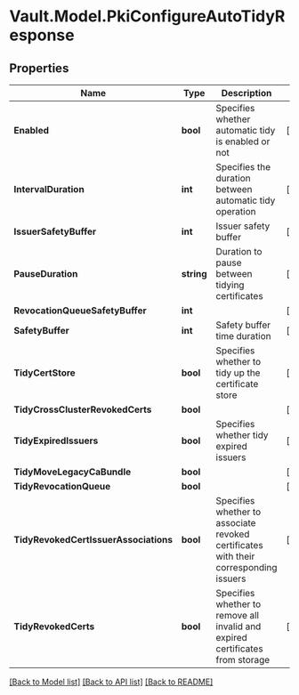 # Vault.Model.PkiConfigureAutoTidyResponse

## Properties

Name | Type | Description | Notes
------------ | ------------- | ------------- | -------------
**Enabled** | **bool** | Specifies whether automatic tidy is enabled or not | [optional] 
**IntervalDuration** | **int** | Specifies the duration between automatic tidy operation | [optional] 
**IssuerSafetyBuffer** | **int** | Issuer safety buffer | [optional] 
**PauseDuration** | **string** | Duration to pause between tidying certificates | [optional] 
**RevocationQueueSafetyBuffer** | **int** |  | [optional] 
**SafetyBuffer** | **int** | Safety buffer time duration | [optional] 
**TidyCertStore** | **bool** | Specifies whether to tidy up the certificate store | [optional] 
**TidyCrossClusterRevokedCerts** | **bool** |  | [optional] 
**TidyExpiredIssuers** | **bool** | Specifies whether tidy expired issuers | [optional] 
**TidyMoveLegacyCaBundle** | **bool** |  | [optional] 
**TidyRevocationQueue** | **bool** |  | [optional] 
**TidyRevokedCertIssuerAssociations** | **bool** | Specifies whether to associate revoked certificates with their corresponding issuers | [optional] 
**TidyRevokedCerts** | **bool** | Specifies whether to remove all invalid and expired certificates from storage | [optional] 

[[Back to Model list]](../README.md#documentation-for-models) [[Back to API list]](../README.md#documentation-for-api-endpoints) [[Back to README]](../README.md)

